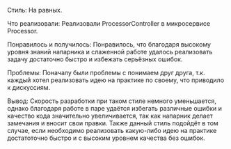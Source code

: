 Стиль: На равных.

Что реализовали: Реализовали ProcessorController в микросервисе Processor.

Понравилось и получилось: Понравилось, что благодаря высокому уровня знаний напарника и слаженной работе удалось реализовать задачу достаточно быстро и избежать серьёзных ошибок.

Проблемы: Поначалу были проблемы с понимаем друг друга, т.к. каждый хотел реализовать идею на практике по своему, что приводило к дискуссиям.

Вывод: Скорость разработки при таком стиле немного уменьшается, однако благодаря работе в паре удаётся избегать различные ошибки и качество кода значительно увеличивается, так как напарник делает замечания и вносит свои правки. Также данный стиль подойдёт в том случае, если необходимо реализовать какую-либо идею на практике достатоточно быстро и с высоким уровнем качества без ошибок.

